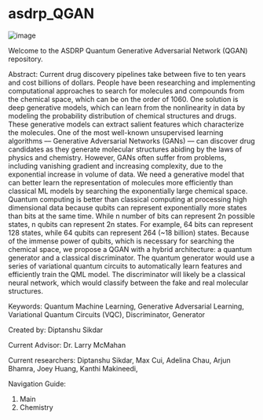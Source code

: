 # asdrp_QGAN

![image](https://user-images.githubusercontent.com/69136009/136667976-293df844-9489-45c4-ad11-dee2fde80661.png)

Welcome to the ASDRP Quantum Generative Adversarial Network (QGAN) repository. 

Abstract: Current drug discovery pipelines take between five to ten years and cost billions of dollars. People have been researching and implementing computational approaches to search for molecules and compounds from the chemical space, which can be on the order of 1060. One solution is deep generative models, which can learn from the nonlinearity in data by modeling the probability distribution of chemical structures and drugs. These generative models can extract salient features which characterize the molecules. One of the most well-known unsupervised learning algorithms –– Generative Adversarial Networks (GANs) –– can discover drug candidates as they generate molecular structures abiding by the laws of physics and chemistry. However, GANs often suffer from problems, including vanishing gradient and increasing complexity, due to the exponential increase in volume of data. 
We need a generative model that can better learn the representation of molecules more efficiently than classical ML models by searching the exponentially large chemical space. Quantum computing is better than classical computing at processing high dimensional data because qubits can represent exponentially more states than bits at the same time. While n number of bits can represent 2n possible states, n qubits can represent 2n states. For example, 64 bits can represent 128 states, while 64 qubits can represent 264 (~18 billion) states. Because of the immense power of qubits, which is necessary for searching the chemical space, we propose a QGAN with a hybrid architecture: a quantum generator and a classical discriminator. The quantum generator would use a series of variational quantum circuits to automatically learn features and efficiently train the QML model. The discriminator will likely be a classical neural network, which would classify between the fake and real molecular structures. 

Keywords:
Quantum Machine Learning, Generative Adversarial Learning, Variational Quantum Circuits (VQC), Discriminator, Generator

Created by: Diptanshu Sikdar

Current Advisor: Dr. Larry McMahan

Current researchers: Diptanshu Sikdar, Max Cui, Adelina Chau, Arjun Bhamra, Joey Huang, Kanthi Makineedi, 

Navigation Guide:
1. Main 
2. Chemistry <branch>
